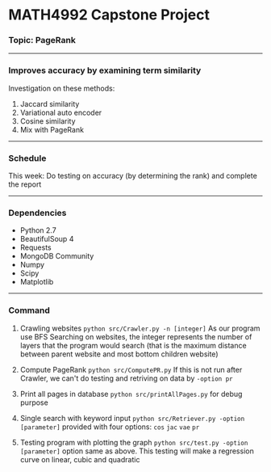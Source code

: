 # MATH4992 Capstone Project

### Topic: PageRank
---

### Improves accuracy by examining term similarity
Investigation on these methods:
1. Jaccard similarity
2. Variational auto encoder
3. Cosine similarity
4. Mix with PageRank

---

### Schedule
This week: Do testing on accuracy (by determining the rank) and complete the report

---

### Dependencies
- Python 2.7
- BeautifulSoup 4
- Requests
- MongoDB Community
- Numpy
- Scipy
- Matplotlib

---

### Command
1. Crawling websites
`python src/Crawler.py -n [integer]`
As our program use BFS Searching on websites, the integer represents the number of layers that the program would search (that is the maximum distance between parent website and most bottom children website)

2. Compute PageRank
`python src/ComputePR.py`
If this is not run after Crawler, we can't do testing and retriving on data by `-option pr`

3. Print all pages in database
`python src/printAllPages.py`
for debug purpose

4. Single search with keyword input
`python src/Retriever.py -option [parameter]`
provided with four options: `cos` `jac` `vae` `pr`

5. Testing program with plotting the graph
`python src/test.py -option [parameter]`
option same as above. This testing will make a regression curve on linear, cubic and quadratic
